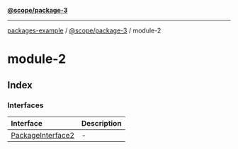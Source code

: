 [**@scope/package-3**](README.md)

***

[packages-example](../README.md) / [@scope/package-3](README.md) / module-2

# module-2

## Index

### Interfaces

| Interface | Description |
| :------ | :------ |
| [PackageInterface2](interfaces/PackageInterface2.md) | - |
